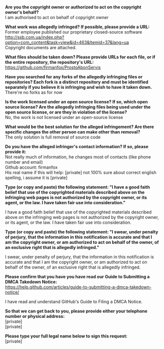 __Are you the copyright owner or authorized to act on the copyright owner's
behalf?__  
I am authorised to act on behalf of copyright owner

__What work was allegedly infringed? If possible, please provide a URL:__    
Former employee published our proprietary closed-source software  
http://ssb.com.ua/index.php?option=com_content&task=view&id=463&Itemid=37&lang=ua  
Copyright documents are attached.

__What files should be taken down? Please provide URLs for each file, or if
the entire repository, the repository's URL:__  
https://github.com/firmanfox/ProstoAbonServis

__Have you searched for any forks of the allegedly infringing files or
repositories? Each fork is a distinct repository and must be identified
separately if you believe it is infringing and wish to have it taken down.__  
There're no forks as for now

__Is the work licensed under an open source license? If so, which open source
license? Are the allegedly infringing files being used under the open
source license, or are they in violation of the license?__  
No, the work is not licensed under an open-source license

__What would be the best solution for the alleged infringement? Are there
specific changes the other person can make other than removal?__  
The only solution is full removal of source code

__Do you have the alleged infringer's contact information? If so, please
provide it:__  
Not really much of information, he changes most of contacts (like phone
number and email)  
Github account: firmanfox  
His real name if this will help: [private] not 100% sure about correct
english spelling, i assume it is [private]

__Type (or copy and paste) the following statement: "I have a good faith
belief that use of the copyrighted materials described above on the
infringing web pages is not authorized by the copyright owner, or its
agent, or the law. I have taken fair use into consideration."__  

I have a good faith belief that use of the copyrighted materials described
above on the infringing web pages is not authorized by the copyright owner,
or its agent, or the law. I have taken fair use into consideration.

__Type (or copy and paste) the following statement: "I swear, under penalty
of perjury, that the information in this notification is accurate and that
I am the copyright owner, or am authorized to act on behalf of the owner,
of an exclusive right that is allegedly infringed."__  

I swear, under penalty of perjury, that the information in this
notification is accurate and that I am the copyright owner, or am
authorized to act on behalf of the owner, of an exclusive right that is
allegedly infringed.

__Please confirm that you have you have read our Guide to Submitting a DMCA
Takedown Notice:__  
https://help.github.com/articles/guide-to-submitting-a-dmca-takedown-notice/

I have read and understand GitHub's Guide to Filing a DMCA Notice.

__So that we can get back to you, please provide either your telephone number
or physical address:__  
[private]  
[private]  

__Please type your full legal name below to sign this request:__  
[private]  
